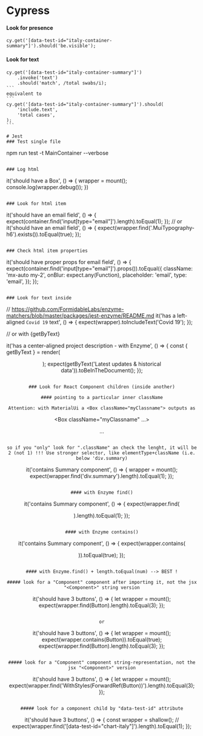 # Cypress

#### Look for presence

```
cy.get('[data-test-id="italy-container-summary"]').should('be.visible');
```

#### Look for text

````
cy.get('[data-test-id="italy-container-summary"]')
    .invoke('text')
    .should('match', /total swabs/i);
```
equivalent to
```
cy.get('[data-test-id="italy-container-summary"]').should(
    'include.text',
    'total cases',
);
```

# Jest
### Test single file

````

npm run test -t MainContainer --verbose

```

### Log html

```

it('should have a Box', () => {
wrapper = mount(<ItalyContainer />);
console.log(wrapper.debug());
})

```

### Look for html item

```

it('should have an email field', () => {
expect(container.find('input[type="email"]').length).toEqual(1);
});
// or
it('should have an email field', () => {
expect(wrapper.find('.MuiTypography-h6').exists()).toEqual(true);
});

```

### Check html item properties

```

it('should have proper props for email field', () => {
expect(container.find('input[type="email"]').props()).toEqual({
className: 'mx-auto my-2',
onBlur: expect.any(Function),
placeholder: 'email',
type: 'email',
});
});

```

### Look for text inside

```

// https://github.com/FormidableLabs/enzyme-matchers/blob/master/packages/jest-enzyme/README.md
it('has a left-aligned `Covid 19` text', () => {
expect(wrapper).toIncludeText('Covid 19');
});

// or with {getByText}

it('has a center-aligned project description - with Enzyme', () => {
const { getByText } = render(<Header />);
expect(getByText('Latest updates & historical data')).toBeInTheDocument();
});

```

### Look for React Component children (inside another)

#### pointing to a particular inner className

Attention: with MaterialUi a <Box className="myClassname"> outputs as

```

<Box className="myClassname" ...>

<div className="myClassname" ...>
...

```

so if you "only" look for ".className" an check the lenght, it will be 2 (not 1) !!! Use stronger selector, like elementType+className (i.e. below 'div.summary)

```

it('contains Summary component', () => {
wrapper = mount(<MainContainer />);
expect(wrapper.find('div.summary').length).toEqual(1);
});

```

#### with Enzyme find()

```

it('contains Summary component', () => {
expect(wrapper.find(<Summary />).length).toEqual(1);
});

```

#### with Enzyme contains()

```

it('contains Summary component', () => {
expect(wrapper.contains(<Summary />)).toEqual(true);
});

```

#### with Enzyme.find() + length.toEqual(num) --> BEST !

##### look for a "Component" component after importing it, not the jsx "<Component>" string version

```

it('should have 3 buttons', () => {
let wrapper = mount(<NavButtons />);
expect(wrapper.find(Button).length).toEqual(3);
});

```

or

```

it('should have 3 buttons', () => {
let wrapper = mount(<NavButtons />);
expect(wrapper.contains(Button)).toEqual(true);
expect(wrapper.find(Button).length).toEqual(3);
});

```

##### look for a "Component" component string-representation, not the jsx "<Component>" version

```

it('should have 3 buttons', () => {
let wrapper = mount(<NavButtons />);
expect(wrapper.find('WithStyles(ForwardRef(Button))').length).toEqual(3);
});

```

##### look for a component child by "data-test-id" attribute

```

it('should have 3 buttons', () => {
const wrapper = shallow(<ChartContainer data={mockData} />);
// expect(wrapper.find('[data-test-id="chart-italy"]').length).toEqual(1);
});

```

```
